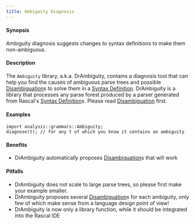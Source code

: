 ```yaml
---
title: Ambiguity Diagnosis
---
```


#### Synopsis

Ambiguity diagnosis suggests changes to syntax definitions to make them non-ambiguous.

#### Description

The `Ambiguity` library, a.k.a. DrAmbiguity, contains a diagnosis tool that can help you find the causes of ambiguous 
parse trees and possible [Disambiguation](../../../../Rascal/Declarations/SyntaxDefinition/Disambiguation/index.md)s to solve them in a [Syntax Definition](../../../../Rascal/Declarations/SyntaxDefinition/index.md).
DrAmbiguity is a library that processes any parse forest produced by a parser generated from Rascal's [Syntax Definition](../../../../Rascal/Declarations/SyntaxDefinition/index.md)s.
Please read [Disambiguation](../../../../Rascal/Declarations/SyntaxDefinition/Disambiguation/index.md) first.

#### Examples

```rascal
import analysis::grammars::Ambiguity;
diagnose(t); // for any t of which you know it contains an ambiguity
```

#### Benefits

*  DrAmbiguity automatically proposes [Disambiguation](../../../../Rascal/Declarations/SyntaxDefinition/Disambiguation/index.md)s that will work 

#### Pitfalls

*  DrAmbiguity does not scale to large parse trees, so please first make your example smaller.
*  DrAmbiguity proposes several [Disambiguation](../../../../Rascal/Declarations/SyntaxDefinition/Disambiguation/index.md)s for each ambiguity, only few of which make sense from a language design point of view!
*  DrAmbiguity is now only a library function, while it should be integrated into the Rascal IDE


